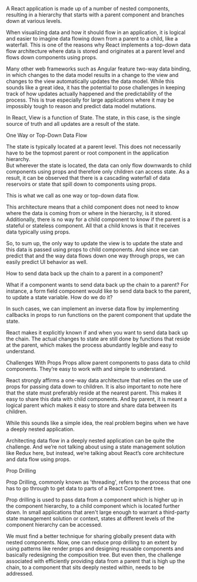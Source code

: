 A React application is made up of a number of nested components, resulting in a hierarchy that starts with a parent component and branches down at various levels.

When visualizing data and how it should flow in an application, it is logical and easier to imagine data flowing down from a parent to a child, like a waterfall. This is one of the reasons why React implements a top-down data flow architecture where data is stored and originates at a parent level and flows down components using props.

Many other web frameworks such as Angular feature two-way data binding, in which changes to the data model results in a change to the view and changes to the view automatically updates the data model. While this sounds like a great idea, it has the potential to pose challenges in keeping track of how updates actually happened and the predictability of the process. This is true especially for large applications where it may be impossibly tough to reason and predict data model mutations.

In React, View is a function of State. The state, in this case, is the single source of truth and all updates are a result of the state.

One Way or Top-Down Data Flow

The state is typically located at a parent level. This does not necessarily have to be the topmost parent or root component in the application hierarchy.  
But wherever the state is located, the data can only flow downwards to child components using props and therefore only children can access state. As a result, it can be observed that there is a cascading waterfall of data reservoirs or state that spill down to components using props.

This is what we call as one way or top-down data flow.

This architecture means that a child component does not need to know where the data is coming from or where in the hierarchy, is it stored. Additionally, there is no way for a child component to know if the parent is a stateful or stateless component. All that a child knows is that it receives data typically using props.

So, to sum up, the only way to update the view is to update the state and this data is passed using props to child components. And since we can predict that and the way data flows down one way through props, we can easily predict UI behavior as well.

How to send data back up the chain to a parent in a component?

What if a component wants to send data back up the chain to a parent? For instance, a form field component would like to send data back to the parent, to update a state variable. How do we do it?

In such cases, we can implement an inverse data flow by implementing callbacks in props to run functions on the parent component that update the state.

React makes it explicitly known if and when you want to send data back up the chain. The actual changes to state are still done by functions that reside at the parent, which makes the process abundantly legible and easy to understand.

Challenges With Props
Props allow parent components to pass data to child components. They’re easy to work with and simple to understand.

React strongly affirms a one-way data architecture that relies on the use of props for passing data down to children. It is also important to note here that the state must preferably reside at the nearest parent. This makes it easy to share this data with child components.
And by parent, it is meant a logical parent which makes it easy to store and share data between its children.

While this sounds like a simple idea, the real problem begins when we have a deeply nested application.

Architecting data flow in a deeply nested application can be quite the challenge. And we’re not talking about using a state management solution like Redux here, but instead, we’re talking about React’s core architecture and data flow using props.

Prop Drilling

Prop Drilling, commonly known as 'threading', refers to the process that one has to go through to get data to parts of a React Component tree. 



Prop drilling is used to pass data from a component which is higher up in the component hierarchy, to a child component which is located further down. In small applications that aren't large enough to warrant a third-party state management solution or context, states at different levels of the component hierarchy can be accessed.



We must find a better technique for sharing globally present data with nested components. Now, one can reduce prop drilling to an extent by using patterns like render props and designing reusable components and basically redesigning the composition tree. But even then, the challenge associated with efficiently providing data from a parent that is high up the chain, to a component that sits deeply nested within, needs to be addressed.  

